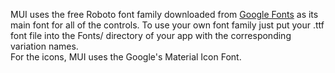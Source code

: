 MUI uses the free Roboto font family downloaded from <a href='www.fonts.google.com'>Google Fonts</a> as its main font for all of the controls. To use your own font family just put your .ttf font file into the Fonts/ directory of your app with the corresponding variation names.<br>For the icons, MUI uses the Google's Material Icon Font.
